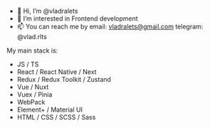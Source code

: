 - 👋  Hi, I’m @vladralets
- 👀  I’m interested in Frontend development
- 📫  You can reach me by 
email: vladralets@gmail.com
telegram: @vlad.rlts

My main stack is: 
- JS / TS
- React / React Native / Next
- Redux / Redux Toolkit / Zustand
- Vue / Nuxt
- Vuex / Pinia
- WebPack
- Element+ / Material UI
- HTML / CSS / SCSS / Sass
